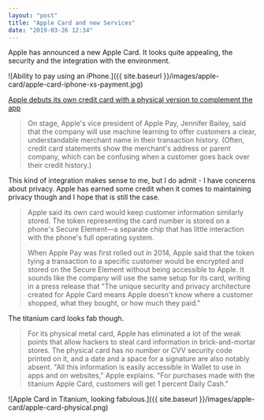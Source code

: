 ```yaml
---
layout: "post"
title: "Apple Card and new Services"
date: "2019-03-26 12:34"
---
```


Apple has announced a new Apple Card. It looks quite appealing, the security and the integration with the environment.

![Ability to pay using an iPhone.]({{ site.baseurl }}/images/apple-card/apple-card-iphone-xs-payment.jpg)

[Apple debuts its own credit card with a physical version to complement the app](https://arstechnica.com/information-technology/2019/03/apple-partners-with-goldman-sachs-to-offer-its-own-physical-credit-card)

>On stage, Apple's vice president of Apple Pay, Jennifer Bailey, said that the company will use machine learning to offer customers a clear, understandable merchant name in their transaction history. (Often, credit card statements show the merchant's address or parent company, which can be confusing when a customer goes back over their credit history.)

This kind of integration makes sense to me, but I do admit - I have concerns about privacy. Apple has earned some credit when it comes to maintaining privacy though and I hope that is still the case.

>Apple said its own card would keep customer information similarly stored. The token representing the card number is stored on a phone's Secure Element—a separate chip that has little interaction with the phone's full operating system.
>
>When Apple Pay was first rolled out in 2014, Apple said that the token tying a transaction to a specific customer would be encrypted and stored on the Secure Element without being accessible to Apple. It sounds like the company will use the same setup for its card, writing in a press release that "The unique security and privacy architecture created for Apple Card means Apple doesn't know where a customer shopped, what they bought, or how much they paid."

The titanium card looks fab though.

>For its physical metal card, Apple has eliminated a lot of the weak points that allow hackers to steal card information in brick-and-mortar stores. The physical card has no number or CVV security code printed on it, and a date and a space for a signature are also notably absent. "All this information is easily accessible in Wallet to use in apps and on websites," Apple explains. "For purchases made with the titanium Apple Card, customers will get 1 percent Daily Cash."

![Apple Card in Titanium, looking fabulous.]({{ site.baseurl }}/images/apple-card/apple-card-physical.png)
